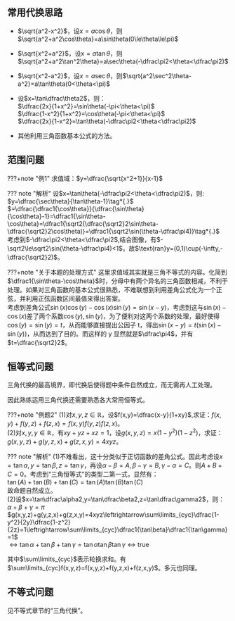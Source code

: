 ## 常用代换思路

- $\sqrt{a^2-x^2}$，设$x=a\cos\theta$，则$\sqrt{a^2+a^2\cos\theta}=a\sin\theta(0\le\theta\le\pi)$

- $\sqrt{x^2+a^2}$，设$x=a\tan\theta$，则$\sqrt{a^2+a^2\tan^2\theta}=a\sec\theta(-\dfrac\pi2<\theta<\dfrac\pi2)$

- $\sqrt{x^2-a^2}$，设$x=a\sec\theta$，则$\sqrt{a^2\sec^2\theta-a^2}=a\tan\theta(0<\theta<\pi)$

- 设$x=\tan\dfrac\theta2$，则：  
  $\dfrac{2x}{1+x^2}=\sin\theta(-\pi<\theta<\pi)$  
  $\dfrac{1-x^2}{1+x^2}=\cos\theta(-\pi<\theta<\pi)$  
  $\dfrac{2x}{1-x^2}=\tan\theta(-\dfrac\pi2<\theta<\dfrac\pi2)$

- 其他利用三角函数基本公式的方法。

## 范围问题

???+note "例1"
    求值域：$y=\dfrac{\sqrt{x^2+1}}{x-1}$

??? note "解析"
    设$x=\tan\theta(-\dfrac\pi2<\theta<\dfrac\pi2)$，则:  
    $y=\dfrac{\sec\theta}{\tan\theta-1}\tag*{.}$  
    $=\dfrac{\dfrac1{\cos\theta}}{\dfrac{\sin\theta}{\cos\theta}-1}=\dfrac1{\sin\theta-\cos\theta}=\dfrac1{\sqrt2(\dfrac{\sqrt2}2\sin\theta-\dfrac{\sqrt2}2\cos\theta)}=\dfrac1{\sqrt2\sin(\theta-\dfrac\pi4)}\tag*{.}$  
    考虑到$-\dfrac\pi2<\theta<\dfrac\pi2$,结合图像，有$-\sqrt2\le\sqrt2\sin(\theta-\dfrac\pi4)<1$，故$\text{ran}y=(0,1)\cup(-\infty,-\dfrac{\sqrt2}2)$。

???+note "关于本题的处理方式"
    这里求值域其实就是三角不等式的内容。化简到$\dfrac1{\sin\theta-\cos\theta}$时，分母中有两个异名的三角函数相减，不利于处理。如果对三角函数的基本公式很熟悉，不难联想到利用差角公式化为一个正弦，并利用正弦函数区间最值来得出答案。  
    考虑到差角公式$\sin(x)\cos(y)-\cos(x)\sin(y)=\sin(x-y)$，考虑到这与$\sin(x)-\cos(x)$差了两个系数$\cos(y),\sin(y)$，为了便利对这两个系数的处理，最好使得$\cos(y)=\sin(y)=t$，从而能够直接提出公因子 t，得出$\sin(x-y)=t(\sin(x)-\sin(y))$，从而达到了目的。而这样的 y 显然就是$\dfrac\pi4$，并有$t=\dfrac{\sqrt2}2$。

## 恒等式问题

三角代换的最高境界，即代换后使得题中条件自然成立，而无需再人工处理。

因此熟练运用三角代换还需要熟悉各大常用恒等式。

???+note "例题2"
    (1)对$x,y,z\in\mathbb{R}$，设$f(x,y)=\dfrac{x-y}{1+xy}$,求证：$f(x,y)+f(y,z)+f(z,x)=f(x,y)f(y,z)f(z,x)$。  
    (2)对$x,y,y\in\mathbb{R}$，有$xy+yz+xz=1$，设$g(x,y,z)=x(1-y^2)(1-z^2)$，求证：$g(x,y,z)+g(y,z,x)+g(z,x,y)=4xyz$。

??? note "解析"
    (1)不难看出，这十分类似于正切函数的差角公式。因此考虑设$x=\tan\alpha,y=\tan\beta,z=\tan\gamma$，再设$\alpha-\beta=A,\beta-\gamma=B,\gamma-\alpha=C$。则$A+B+C=0$。考虑到“三角恒等式”的类型二第一式，显然有：  
    $\tan(A)+\tan(B)+\tan(C)=\tan(A)\tan(B)\tan(C)\tag*{.}$  
    故命题自然成立。  
    (2)设$x=\tan\dfrac\alpha2,y=\tan\dfrac\beta2,z=\tan\dfrac\gamma2$，则：  
    $\alpha+\beta+\gamma=\pi\tag*{.}$  
    $g(x,y,z)+g(y,z,x)+g(z,x,y)=4xyz\leftrightarrow\sum\limits_{cyc}\dfrac{1-y^2}{2y}\dfrac{1-z^2}{2z}=1\leftrightarrow\sum\limits_{cyc}\dfrac1{\tan\beta}\dfrac1{\tan\gamma}=1$  
    $\leftrightarrow\tan\alpha+\tan\beta+\tan\gamma=\tan\alpha\tan\beta\tan\gamma\leftrightarrow\text{true}$

其中$\sum\limits_{cyc}$表示轮换求和。有$\sum\limits_{cyc}f(x,y,z)=f(x,y,z)+f(y,z,x)+f(z,x,y)$。多元也同理。

## 不等式问题

见不等式章节的“三角代换”。